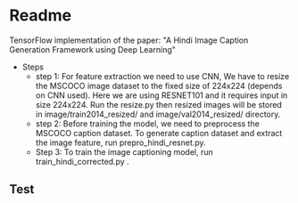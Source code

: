 # Readme 

TensorFlow implementation of the paper: "A Hindi Image Caption Generation Framework using Deep Learning"
* Steps 
	* step 1:  For feature extraction we need to use CNN, We have to resize the MSCOCO image dataset to the fixed size of 224x224 (depends on CNN used). Here we are using RESNET101 and it requires input in size 224x224. Run the resize.py then resized images will be stored in image/train2014_resized/ and image/val2014_resized/ directory.
	* step 2: Before training the model, we need to preprocess the MSCOCO caption dataset. To generate caption dataset and extract the image feature, run prepro_hindi_resnet.py.
	* Step 3: To train the image captioning model, run train_hindi_corrected.py .
	
## Test  
